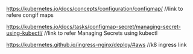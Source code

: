 https://kubernetes.io/docs/concepts/configuration/configmap/   //link to refere congif maps






https://kubernetes.io/docs/tasks/configmap-secret/managing-secret-using-kubectl/   //link to refer Managing Secrets using kubectl

https://kubernetes.github.io/ingress-nginx/deploy/#aws       //k8 ingress link
